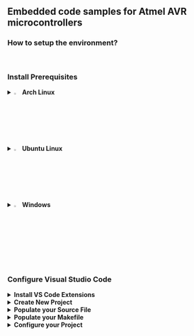 ## Embedded code samples for Atmel AVR microcontrollers

### How to setup the environment?

<br>

### Install Prerequisites
  <details>
    <summary><img src="https://github.com/user-attachments/assets/6adedf3c-1d29-43f4-8e96-8c3d6cdcae11" width="3%" height="3%" /><b> Arch Linux</b></summary>
    <br>
    
    sudo pacman -S base-devel usbutils avrdude avr-gcc avr-libc  
    git clone https://aur.archlinux.org/visual-studio-code-bin.git
    cd visual-studio-code-bin
    makepkg -si
  </details>

  <details>
    <summary><img src="https://github.com/user-attachments/assets/731b966d-2257-4276-9d8b-ac7f43758c4d" width="3%" height="3%" /><b> Ubuntu Linux</b></summary>
    <br>
    
    sudo apt update
    sudo apt install gcc build-essential
    sudo apt install gcc-avr binutils-avr avr-libc gdb-avr
    sudo apt install libusb-dev avrdude
    sudo apt install code
    
  </details>

  <details>
    <summary><img src="https://github.com/user-attachments/assets/7cf4fdb1-c479-407a-89a4-1a254f1301ec" width="3%" height="3%" /><b> Windows</b></summary>  
    <br>
    - Install <a href="https://winavr.sourceforge.net">WinAVR</a> for a Light-Weight Compiler
    <br>
    - Or install the full <a href="https://ww1.microchip.com/downloads/aemDocuments/documents/DEV/ProductDocuments/SoftwareTools/avr8-gnu-toolchain-3.7.0.1796-win32.any.x86_64.zip">AVR Toolchain</a>
    <br>
    - Install <a href="https://code.visualstudio.com/Download">Visual Studio Code</a>
    <br>
  </details>

  <br>

### Configure Visual Studio Code

  <details>
    <summary><b>Install VS Code Extensions</b></summary>
    <br>
    &emsp;Open <b>Extensions</b> in the left pane or press <b>Ctrl+Shift+X</b>
    <br>
    <br>
    &emsp;Search for <b>C/C++ Extension Pack</b> and click <b>Install</b>
    <br>
    &emsp;&emsp;<img src="https://github.com/user-attachments/assets/329c0eb9-de80-4733-9330-db12b8b6e119" width="30%" height="30%" />
    <br>
    <br>
    &emsp;Search for <b>Makefile Tools</b> and click <b>Install</b>
    <br> 
    &emsp;&emsp;<img src="https://github.com/user-attachments/assets/ab3f2da6-5baa-40f6-8655-79ee52b7e633" width="30%" height="30%" />
  </details>

<details>
  <summary><b>Create New Project</b></summary><br>
  &emsp;Create an empty folder anywhere<br>
  &emsp;Open the empty folder ( Ctrl+O )<br>
  &emsp;Create an empty <b>C/C++ File</b> and a <b>Makefile</b> ( Right click -> New File )<br><br>
  &emsp;&emsp;<img src="https://github.com/user-attachments/assets/2a41e63a-a7a6-4da5-9505-1d13e64303cb" width="50%" height="50%" />
</details>

<details>
  <summary><b>Populate your Source File</b></summary><br>
  &emsp;Populate your <b>Source File</b>
  <br>
  <br>
  &emsp;&emsp;<img src="https://github.com/user-attachments/assets/b26bf4c2-954d-4b55-ba59-01909dfc951e" width="50%" height="50%" />
  <br>
  &emsp;&emsp;<b>Note:</b> Your header files will be red underlined.
  <br>
  &emsp;&emsp;This is an expected behavior.
  <br>
  &emsp;&emsp;To resolve this you must configure VS Code.
  <br>
  <br>
  &emsp;Press <b>F1</b> and in the searchbox type <b>C/C++</b>
  <br>
  &emsp;Then select <b>C/C++: Edit Configurations (UI)</b>
  <br>
  <br>
  &emsp;&emsp;<img src="https://github.com/user-attachments/assets/7f502d4f-5255-4542-86d5-b2358820893c" width="50%" height="50%" />
  <br>
  <br>
  &emsp;Set <b>Configuration Name</b> ( Linux or Win32 ...etc. )
  <br>
  <br>
  &emsp;&emsp;<img src="https://github.com/user-attachments/assets/19126ef9-a53c-49a5-ab7c-c9e60c406fdd" width="50%" height="50%" />
  <br>
  <br>
  &emsp;Locate <b>avr-gcc</b> on your Machine
  <br>
  &emsp;Edit the <b>Compiler Path</b>
  <br>
  <br>
  &emsp;&emsp;<img src="https://github.com/user-attachments/assets/239dcd6b-3a0d-4d27-b38d-5011e5343e79" width="50%" height="50%" />
  <br>
  &emsp;&emsp;<b>Note:</b> you will might need to use quotation marks
  <br>
  &emsp;&emsp;for the <b>Compiler Path</b> if there are empty spaces in it
  <br>
  <br>
  &emsp;Select <b>IntelliSense mode</b>
  <br>
  <br>
  &emsp;&emsp;<img src="https://github.com/user-attachments/assets/68aad793-1107-4302-ae71-535d2b2fbf81" width="50%" height="50%" />
  <br>
  &emsp;&emsp;<b>Note:</b> the <b>gcc-x86 (legacy)</b> worked fine for me
  <br>
  &emsp;&emsp;but make sure to test your platform specific <b>IntelliSense mode</b>
  <br>
  &emsp;&emsp;( i.e. <b>linux-gcc-x86</b> or <b>windows-gcc-x86</b> )
  <br>
  <br>
  &emsp;Save the Configuration and check your Source Code<br><br>
  &emsp;&emsp;<img src="https://github.com/user-attachments/assets/b7277027-434c-4d58-a298-9ecf65dd2b56" width="50%" height="50%" />
  <br>
  &emsp;&emsp;<b>Note:</b> header file names are not underlined anymore
  <br>
  &emsp;&emsp;however methods and some definitions are.
  <br>
  &emsp;&emsp;This is an expected behavior.
  <br>
  &emsp;&emsp;You need to select the proper Microcontroller!
  <br>
  <br>
  &emsp;Press and hold <b>Ctrl</b> and click on the <b>avr/io.h</b> header file in your source
  <br>
  &emsp;This will bring you to <b>io.h</b> where you can look up your <b>Microcontroller definition</b>
  <br>
  &emsp;Copy your Microcontroller definition<br><br>
  &emsp;&emsp;<img src="https://github.com/user-attachments/assets/2ac5d640-4ba3-4c8f-985a-fbb932e01a67" width="50%" height="50%" />
  <br>
  <br>
  &emsp;Go back to the <b>C/C++ Configurations</b> and edit the <b>Defines</b> section<br>
  &emsp;Paste your <b>Microcontroller Definition</b> here and save it<br><br>
  &emsp;&emsp;<img src="https://github.com/user-attachments/assets/11e48bb2-45b7-4a23-b5bf-4705711a1ae3" width="50%" height="50%" />
  <br>
  <br>
  &emsp;Two <b>json</b> files appeared in the folder structure
  <br>
  &emsp;&emsp;<img src="https://github.com/user-attachments/assets/a6453534-0456-45d8-9adf-e9709f9aef11" width="50%" height="50%" />
  <br>
  <br>

  &emsp;Check if IntelliSense and Smart Hints work<br>
  &emsp;If nothing is underlined and all functionalities work you are <b>done 📗</b>
  <br>
  &emsp;&emsp;<img src="https://github.com/user-attachments/assets/eb631695-f2b1-4d10-a238-acb5003bc2ba" width="50%" height="50%" />
</details>

<details>
  <summary><b>Populate your Makefile</b></summary>
  <br>
  <br>
  
  &emsp;Copy the name of your <b>Programmer Hardware</b>
  <br>
  
  ```bash
  avrdude -c ?
  ```
  &emsp;&emsp;<img src="https://github.com/user-attachments/assets/7758c9df-86cf-4bcb-bc04-dc7f8eb41489" width="50%" height="50%" />
  <br>
  <br>
  <br>
  &emsp;Copy the name of your <b>Microcontroller</b>
  <br>
  
  ```bash
  avrdude -p ?
  ```
  &emsp;&emsp;<img src="https://github.com/user-attachments/assets/9ea12bd7-6f81-4923-87a3-407280066c9f" width="20%" height="20%" />
  <br>
  <br>
  <br>
  &emsp;Construct the terminal command to <b>Flash the HEX File</b>
  <br>
  
  ```bash
  avrdude -c stk500v2 -p m328p -U main.hex
  ```

  <br>
  <br>
  &emsp;Copy the name of your MCU for the Compiler
  <br>
  
  ```bash
  avr-gcc --target-help
  ```

  &emsp;&emsp;<img src="https://github.com/user-attachments/assets/6e4febad-8233-4e10-aa59-ae4a957d1683" width="50%" height="50%" />
  <br>
  <br>
  <br>
  &emsp;Check the <b>Crystal Oscillator Frequency</b>
  <br>
  &emsp;For example if the frequency is <b>16 Mhz</b> the argument will be this:

  
  ```bash
  16000000UL
  ```

  <br>
  <br>

  &emsp;Construct the terminal command to <b>Compile the HEX File</b>
  <br>
  &emsp;<i>avr-gcc&emsp;<source_file>&emsp;<mcu_type>&emsp;<clock_frequency>&emsp;<output_file></i>
  <br>
  
  ```bash
  avr-gcc main.c -mmcu=atmega328p -DF_CPU=16000000UL -Os -o main.hex
  ```
  &emsp;&emsp;<b>Note:</b> the <b>-Os</b> argument will minimize the output file size
  <br>
  <br>
  <br>

  &emsp;Populate your <b>Makefile</b> to Compile and Flash
  <br>
  &emsp;&emsp;<img src="https://github.com/user-attachments/assets/4aeb44db-a554-4e8d-a15c-a18e3aed78f8" width="50%" height="50%" />
</details>

<details>
  <summary><b>Configure your Project</b></summary>
  <br>
  <br>
  &emsp;<b>Optionally:</b> You can execute the <b>Makefile</b> from the Terminal
  <br>
  &emsp;by going to the <b>Project Folder</b> and executing this:
  <br>

  ```bash
  sudo make
  ```
  <br>
  &emsp;But to directly execute your <b>Makefile</b> from VS Code
  <br>
  &emsp;Press <b>F1</b> and search for <b>tasks</b> and select <b>Tasks: Configure Task</b>
  <br>
  &emsp;&emsp;<img src="https://github.com/user-attachments/assets/7594e421-84fe-42b0-be1c-7a8a20c3ba02" width="30%" height="30%" />
  <br>
  <br>
  &emsp;Then select <b>Create tasks.json file from template</b>
  <br>
  &emsp;&emsp;<img src="https://github.com/user-attachments/assets/4438836a-37c6-46e3-9d25-fe163d01494c" width="50%" height="50%" />
  <br>
  <br>
  &emsp;Then select <b>Others</b>
  <br>
  &emsp;&emsp;<img src="https://github.com/user-attachments/assets/e1a3669f-fd7f-4e72-a0af-c761d41ec1a2" width="40%" height="40%" />
  <br>
  <br>
  &emsp;A <b>tasks.json</b> file will appear in the file explorer
  <br>
  &emsp;&emsp;<img src="https://github.com/user-attachments/assets/a00c5244-7fda-4dae-9b37-b4b942ee1abd" width="50%" height="50%" />
  <br>
  <br>
  &emsp;The file content looks like this by default
  <br>
  &emsp;&emsp;<img src="https://github.com/user-attachments/assets/60ccb7b3-dc85-4552-b1a7-7ec4e2c519f6" width="50%" height="50%" />
  <br>
  <br>
  &emsp;Edit <b>label</b> and <b>command</b> values and <b>save</b> the file
  <br>
  
  ```json
  {
  "version": "2.0.0",
  "tasks": [
      {
          "label": "make",
          "type": "shell",
          "command": "sudo make"
      }
    ]
  }
  ```
  <br>
  &emsp;Press <b>F1</b> and select <b>Configure: Default Build Task</b>
  <br>
  &emsp;&emsp;<img src="https://github.com/user-attachments/assets/95ff3bdb-f533-4588-8809-0d9fd9bb4f20" width="30%" height="30%" />
  <br>
  <br>
  &emsp;Select <b>make</b>
  <br>
  &emsp;&emsp;<img src="https://github.com/user-attachments/assets/60794350-775e-40cf-a883-3f10ccb6b63c" width="40%" height="40%" />
  <br>
  &emsp;&emsp;<b>Note:</b> the command <b>make</b> will might not appear<br>if the <b>json</b> is not saved correctly.
  <br>
  <br>
  &emsp;This will add the <b>problemMatcher</b> and <b>group</b> sections to your <b>json</b> file
  <br>
  &emsp;&emsp;<img src="https://github.com/user-attachments/assets/609c071d-c1f7-402d-a3b6-bedc446dc9ef" width="50%" height="50%" />
  <br>
  <br>
  &emsp;Now you can press <b>Ctrl+Shift+B</b> or select <b>Run Build Task</b>
  <br>
  &emsp;&emsp;<img src="https://github.com/user-attachments/assets/fd931bfd-05fd-438d-acf0-121c68d92620" width="30%" height="30%" />
  <br>
  <br>
  &emsp;If the compile and upload was <b>successful</b>
  <br>
  &emsp;the <b>terminal output</b> will look like this:
  <br>

  ```bash
  avrdude -c stk500v2 -p m328p -P /dev/ttyUSB0 -U main.hex
  avrdude: AVR device initialized and ready to accept instructions
  avrdude: device signature = 0x1e950f (probably m328p)
  avrdude: Note: flash memory has been specified, an erase cycle will be performed.
         To disable this feature, specify the -D option.
  avrdude: erasing chip
  
  avrdude: processing -U flash:w:main.hex:e
  avrdude: reading input file main.hex for flash
         with 164 bytes in 1 section within [0, 0xa3]
         using 2 pages and 92 pad bytes
  avrdude: writing 164 bytes flash ...
  Writing | ################################################## | 100% 0.19 s 
  avrdude: 164 bytes of flash written
  avrdude: verifying flash memory against main.hex
  Reading | ################################################## | 100% 0.13 s 
  avrdude: 164 bytes of flash verified
  
  avrdude done.  Thank you.
  ```
  
</details>
  
  
<br><br><br><br><br><br><br><br>
